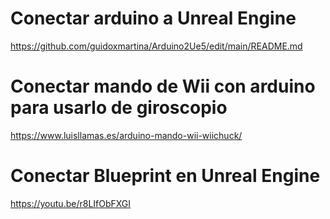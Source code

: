 # Conectar arduino a Unreal Engine

https://github.com/guidoxmartina/Arduino2Ue5/edit/main/README.md

# Conectar mando de Wii con arduino para usarlo de giroscopio

https://www.luisllamas.es/arduino-mando-wii-wiichuck/


# Conectar Blueprint en Unreal Engine

https://youtu.be/r8LIfObFXGI


